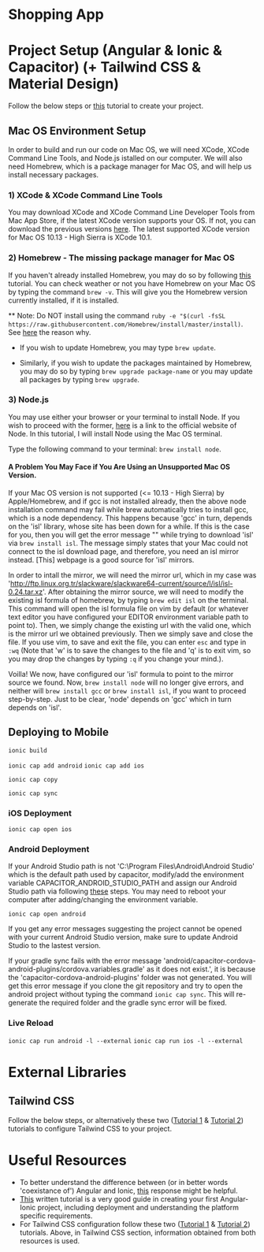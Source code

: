 # Shopping App

# Project Setup (Angular & Ionic & Capacitor) (+ Tailwind CSS & Material Design)

Follow the below steps or [this](https://ionicframework.com/docs/angular/your-first-app) tutorial to create your project.

## Mac OS Environment Setup

In order to build and run our code on Mac OS, we will need XCode, XCode Command Line Tools, and Node.js istalled on our computer. We will also need Homebrew, which is a package manager for Mac OS, and will help us install necessary packages.

### 1) XCode & XCode Command Line Tools

You may download XCode and XCode Command Line Developer Tools from Mac App Store, if the latest XCode version supports your OS. If not, you can download the previous versions [here](https://developer.apple.com/download/all/?q=xcode). The latest supported XCode version for Mac OS 10.13 - High Sierra is XCode 10.1.

### 2) Homebrew - The missing package manager for Mac OS

If you haven't already installed Homebrew, you may do so by following [this](https://www.digitalocean.com/community/tutorials/how-to-install-and-use-homebrew-on-macos) tutorial. You can check weather or not you have Homebrew on your Mac OS by typing the command `brew -v`. This will give you the Homebrew version currently installed, if it is installed.

** Note: Do NOT install using the command `ruby -e "$(curl -fsSL https://raw.githubusercontent.com/Homebrew/install/master/install)`. See [here](https://stackoverflow.com/questions/20381128/installing-homebrew-on-os-x) the reason why. 

* If you wish to update Homebrew, you may type `brew update`. 

* Similarly, if you wish to update the packages maintained by Homebrew, you may do so by typing `brew upgrade package-name` or you may update all packages by typing `brew upgrade`.

### 3) Node.js

You may use either your browser or your terminal to install Node. If you wish to proceed with the former, [here](https://nodejs.org/en/download/) is a link to the official website of Node. In this tutorial, I will install Node using the Mac OS terminal.

Type the following command to your terminal: `brew install node`.

#### A Problem You May Face if You Are Using an Unsupported Mac OS Version.

If your Mac OS version is not supported (<= 10.13 - High Sierra) by Apple/Homebrew, and if gcc is not installed already, then the above node installation command may fail while brew automatically tries to install gcc, which is a node dependency. This happens because 'gcc' in turn, depends on the 'isl' library, whose site has been down for a while. If this is the case for you, then you will get the error message "" while trying to download 'isl' via `brew install isl`. The message simply states that your Mac could not connect to the isl download page, and therefore, you need an isl mirror instead. [This] webpage is a good source for 'isl' mirrors.

In order to intall the mirror, we will need the mirror url, which in my case was 'http://ftp.linux.org.tr/slackware/slackware64-current/source/l/isl/isl-0.24.tar.xz'. After obtaining the mirror source, we will need to modify the existing isl formula of homebrew, by typing `brew edit isl` on the terminal. This command will open the isl formula file on vim by default (or whatever text editor you have configured your EDITOR environment variable path to point to). Then, we simply change the existing url with the valid one, which is the mirror url we obtained previously. Then we simply save and close the file. If you use vim, to save and exit the file, you can enter `esc` and type in `:wq` (Note that 'w' is to save the changes to the file and 'q' is to exit vim, so you may drop the changes by typing `:q` if you change your mind.).

Voilla! We now, have configured our 'isl' formula to point to the mirror source we found. Now, `brew install node` will no longer give errors, and neither will `brew install gcc` or `brew install isl`, if you want to proceed step-by-step. Just to be clear, 'node' depends on 'gcc' which in turn depends on 'isl'.

## Deploying to Mobile

`ionic build`

`ionic cap add android` `ionic cap add ios`

`ionic cap copy`

`ionic cap sync`
 
### iOS Deployment

`ionic cap open ios`

### Android Deployment

If your Android Studio path is not 'C:\Program Files\Android\Android Studio' which is the default path used by capacitor, modify/add the environment variable CAPACITOR_ANDROID_STUDIO_PATH and assign our Android Studio path via following [these](https://support.shotgunsoftware.com/hc/en-us/articles/114094235653-Setting-global-environment-variables-on-Windows) steps. You may need to reboot your computer after adding/changing the environment variable.

`ionic cap open android`

If you get any error messages suggesting the project cannot be opened with your current Android Studio version, make sure to update Android Studio to the lastest version.

If your gradle sync fails with the error message 'android/capacitor-cordova-android-plugins/cordova.variables.gradle' as it does not exist.', it is because the 'capacitor-cordova-android-plugins' folder was not generated. You will get this error message if you clone the git repository and try to open the android project without typing the command `ionic cap sync`. This will re-generate the required folder and the gradle sync error will be fixed.

### Live Reload

`ionic cap run android -l --external` `ionic cap run ios -l --external`

# External Libraries

## Tailwind CSS

Follow the below steps, or alternatively these two ([Tutorial 1](https://www.angularjswiki.com/angular/angular-tailwind-css/#step-2-install-tailwindcss-via-npm-or-yarn) & [Tutorial 2](https://dev.to/angular/setup-tailwindcss-in-angular-the-easy-way-1i5l)) tutorials to configure Tailwind CSS to your project.

# Useful Resources

* To better understand the difference between (or in better words 'coexistance of') Angular and Ionic, [this](https://forum.ionicframework.com/t/which-to-use-angular-or-ionic/196891/2) response might be helpful.
* [This](https://ionicframework.com/docs/angular/your-first-app) written tutorial is a very good guide in creating your first Angular-Ionic project, including deployment and understanding the platform specific requirements.
* For Tailwind CSS configuration follow these two ([Tutorial 1](https://www.angularjswiki.com/angular/angular-tailwind-css/#step-2-install-tailwindcss-via-npm-or-yarn) & [Tutorial 2](https://dev.to/angular/setup-tailwindcss-in-angular-the-easy-way-1i5l)) tutorials. Above, in Tailwind CSS section, information obtained from both resources is used.




